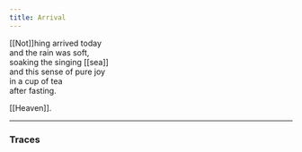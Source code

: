 ```yaml
---
title: Arrival
---
```


[[Not]]hing arrived today  
and the rain was soft,  
soaking the singing [[sea]]  
and this sense of pure joy  
in a cup of tea   
after fasting.  
  
[[Heaven]].  

---

### Traces

